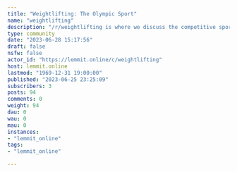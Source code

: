 ```yaml
---
title: "Weightlifting: The Olympic Sport" 
name: "weightlifting"
description: "/r/weightlifting is where we discuss the competitive sport of Weightlifting; the Snatch and Clean and Jerk. We welcome discussions regarding..."
type: community
date: "2023-06-28 15:17:56"
draft: false
nsfw: false
actor_id: "https://lemmit.online/c/weightlifting"
host: lemmit.online
lastmod: "1969-12-31 19:00:00"
published: "2023-06-25 23:25:09"
subscribers: 3
posts: 94
comments: 0
weight: 94
dau: 0
wau: 0
mau: 0
instances:
- "lemmit_online"
tags: 
- "lemmit_online"

---
```

